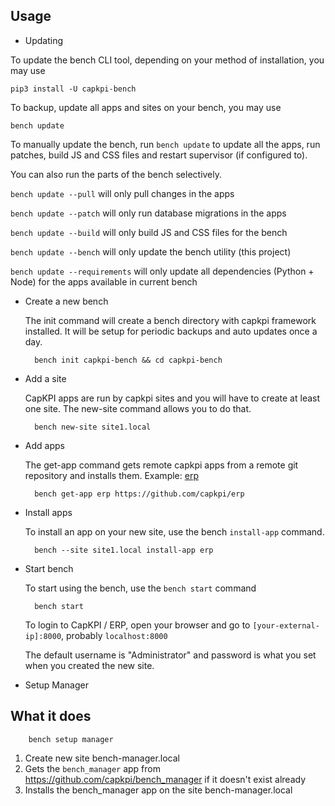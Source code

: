 ## Usage

* Updating

To update the bench CLI tool, depending on your method of installation, you may use 

	pip3 install -U capkpi-bench


To backup, update all apps and sites on your bench, you may use

	bench update


To manually update the bench, run `bench update` to update all the apps, run
patches, build JS and CSS files and restart supervisor (if configured to).

You can also run the parts of the bench selectively.

`bench update --pull` will only pull changes in the apps

`bench update --patch` will only run database migrations in the apps

`bench update --build` will only build JS and CSS files for the bench

`bench update --bench` will only update the bench utility (this project)

`bench update --requirements` will only update all dependencies (Python + Node) for the apps available in current bench


* Create a new bench

	The init command will create a bench directory with capkpi framework installed. It will be setup for periodic backups and auto updates once a day.

		bench init capkpi-bench && cd capkpi-bench

* Add a site

	CapKPI apps are run by capkpi sites and you will have to create at least one site. The new-site command allows you to do that.

		bench new-site site1.local

* Add apps

	The get-app command gets remote capkpi apps from a remote git repository and installs them. Example: [erp](https://github.com/capkpi/erp)

		bench get-app erp https://github.com/capkpi/erp

* Install apps

	To install an app on your new site, use the bench `install-app` command.

		bench --site site1.local install-app erp

* Start bench

	To start using the bench, use the `bench start` command

		bench start

	To login to CapKPI / ERP, open your browser and go to `[your-external-ip]:8000`, probably `localhost:8000`

	The default username is "Administrator" and password is what you set when you created the new site.

* Setup Manager

## What it does

		bench setup manager

1. Create new site bench-manager.local
2. Gets the `bench_manager` app from https://github.com/capkpi/bench_manager if it doesn't exist already
3. Installs the bench_manager app on the site bench-manager.local


